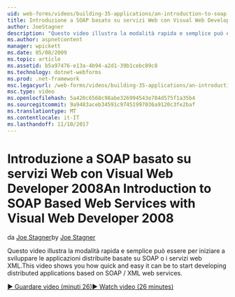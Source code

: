 ```yaml
---
uid: web-forms/videos/building-35-applications/an-introduction-to-soap-based-web-services-with-visual-web-developer-2008
title: Introduzione a SOAP basato su servizi Web con Visual Web Developer 2008 | Documenti Microsoft
author: JoeStagner
description: "Questo video illustra la modalità rapida e semplice può essere per iniziare a sviluppare le applicazioni distribuite basate su SOAP o i servizi web XML."
ms.author: aspnetcontent
manager: wpickett
ms.date: 05/08/2009
ms.topic: article
ms.assetid: b5a97476-e13a-4b94-a2d1-39b1cebc89c8
ms.technology: dotnet-webforms
ms.prod: .net-framework
msc.legacyurl: /web-forms/videos/building-35-applications/an-introduction-to-soap-based-web-services-with-visual-web-developer-2008
msc.type: video
ms.openlocfilehash: 5a420c6568c98abe326994543e784d575f1a35b4
ms.sourcegitcommit: 9a9483aceb34591c97451997036a9120c3fe2baf
ms.translationtype: MT
ms.contentlocale: it-IT
ms.lasthandoff: 11/10/2017
---
```

<a name="an-introduction-to-soap-based-web-services-with-visual-web-developer-2008"></a><span data-ttu-id="647e4-103">Introduzione a SOAP basato su servizi Web con Visual Web Developer 2008</span><span class="sxs-lookup"><span data-stu-id="647e4-103">An Introduction to SOAP Based Web Services with Visual Web Developer 2008</span></span>
====================
<span data-ttu-id="647e4-104">da [Joe Stagner](https://github.com/JoeStagner)</span><span class="sxs-lookup"><span data-stu-id="647e4-104">by [Joe Stagner](https://github.com/JoeStagner)</span></span>

<span data-ttu-id="647e4-105">Questo video illustra la modalità rapida e semplice può essere per iniziare a sviluppare le applicazioni distribuite basate su SOAP o i servizi web XML.</span><span class="sxs-lookup"><span data-stu-id="647e4-105">This video shows you how quick and easy it can be to start developing distributed applications based on SOAP / XML web services.</span></span>

[<span data-ttu-id="647e4-106">&#9654; Guardare video (minuti 26)</span><span class="sxs-lookup"><span data-stu-id="647e4-106">&#9654; Watch video (26 minutes)</span></span>](https://channel9.msdn.com/Blogs/ASP-NET-Site-Videos/an-introduction-to-soap-based-web-services-with-visual-web-developer-2008)
